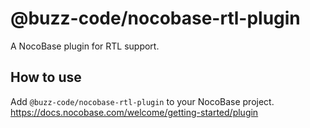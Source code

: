 # @buzz-code/nocobase-rtl-plugin
A NocoBase plugin for RTL support.

## How to use
Add `@buzz-code/nocobase-rtl-plugin` to your NocoBase project.
https://docs.nocobase.com/welcome/getting-started/plugin
